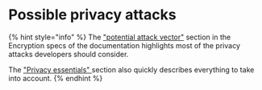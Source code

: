 # Possible privacy attacks

{% hint style="info" %}
The ["potential attack vector"](broken-reference) section in the Encryption specs of the documentation highlights most of the privacy attacks developers should consider.



The ["Privacy essentials" ](../example-contracts/secret-contract-fundamentals/privacy-essentials.md)section also quickly describes everything to take into account.
{% endhint %}
